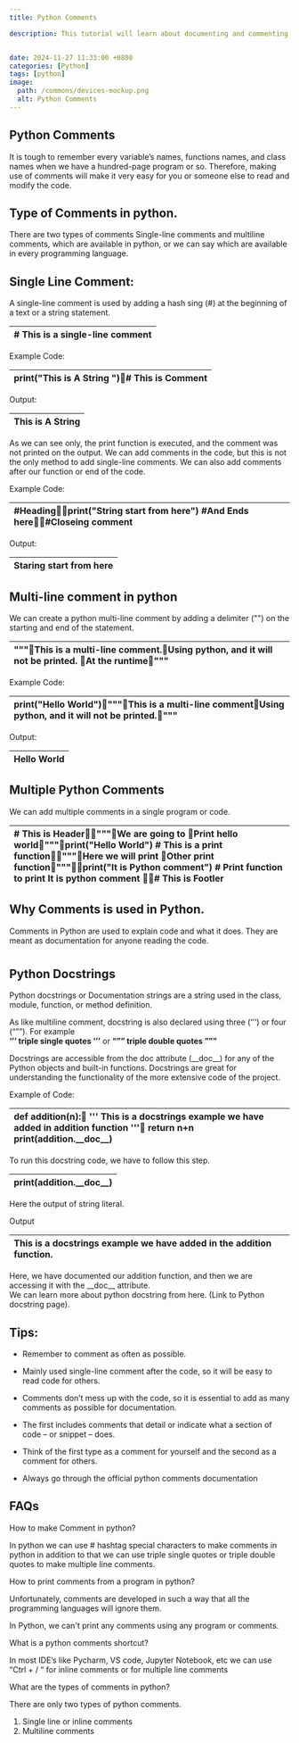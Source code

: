 ```yaml
---
title: Python Comments

description: This tutorial will learn about documenting and commenting on the python code using python comments and python docstring.


date: 2024-11-27 11:33:00 +0800
categories: [Python]
tags: [python]
image:
  path: /commons/devices-mockup.png
  alt: Python Comments
---
```


## Python Comments

It is tough to remember every variable’s names, functions names, and class names when we have a hundred-page program or so. Therefore, making use of comments will make it very easy for you or someone else to read and modify the code.

## Type of Comments in python.

 There are two types of comments Single-line comments and multiline comments, which are available in python, or we can say which are available in every programming language.

## Single Line Comment:

A single-line comment is used by adding a hash sing (\#) at the beginning of a text or a string statement.

| \# This is a single-line comment |
| :---- |

Example Code:

| print("This is A String ")\# This is Comment |
| :---- |

Output:

| This is A String |
| :---- |

As we can see only, the print function is executed, and the comment was not printed on the output. We can add comments in the code, but this is not the only method to add single-line comments. We can also add comments after our function or end of the code.

Example Code:

| \#Headingprint("String start from here") \#And Ends here\#Closeing comment |
| :---- |

Output:

| Staring start from here |
| :---- |

## Multi-line comment in python

We can create a python multi-line comment by adding a delimiter  ("") on the starting and end of the statement.

| """This is a multi-line comment.Using python, and it will not be printed. At the runtime""" |
| :---- |

Example Code:

| print("Hello World")"""This is a multi-line commentUsing python, and it will not be printed.""" |
| :---- |

Output:

| Hello World |
| :---- |

## Multiple Python Comments

We can add multiple comments in a single program or code.

| \# This is Header"""We are going to Print hello world"""print("Hello World") \# This is a print function"""Here we will print Other print function"""print("It is Python comment") \# Print function to print It is python comment \# This is Footler  |
| :---- |

## Why Comments is used in Python.

Comments in Python are used to explain code and what it does. They are meant as documentation for anyone reading the code.

# 

## Python Docstrings 

Python docstrings or Documentation strings are a string used in the class, module, function, or method definition. 

As like multiline comment, docstring is also declared using three (‘’’) or four (“””). For example   
**‘’’ triple single quotes ‘’’** or **“”” triple double quotes ”””**

Docstrings are accessible from the doc attribute (\_\_doc\_\_)   for any of the Python objects and built-in functions. Docstrings are great for understanding the functionality of the more extensive code of the project.

Example of Code:

| def addition(n):		''' This is a docstrings example we have added in addition function '''		return n+n print(addition.\_\_doc\_\_) |
| :---- |

To run this docstring code, we have to follow this step.

| print(addition.\_\_doc\_\_) |
| :---- |

Here the output of string literal.

Output

| 	This is a docstrings example we have added in the addition function.  |
| :---- |

Here, we have documented our addition function, and then we are accessing it with the \_\_doc\_\_ attribute.  
 We can learn more about python docstring from here. (Link to Python docstring page).

## Tips:

* Remember to comment as often as possible.

* Mainly used single-line comment after the code, so it will be easy to read code for others.  
    
* Comments don’t mess up with the code, so it is essential to add as many comments as possible for documentation.  
* The first includes comments that detail or indicate what a section of code – or snippet – does.  
* Think of the first type as a comment for yourself and the second as a comment for others.  
* Always go through the official python comments documentation

## FAQs

How to make Comment in python?

In python we can use \# hashtag special characters to make comments in python in addition to that we can use triple single quotes or triple double quotes to make multiple line comments.

How to print comments from a program in python?

Unfortunately, comments are developed in such a way that all the programming languages will ignore them.

In Python, we can't print any comments using any program or comments.

What is a python comments shortcut?

In most IDE’s like Pycharm, VS code, Jupyter Notebook, etc we can use “Ctrl \+ / “ for inline comments or for multiple line comments

What are the types of comments in python?

There are only two types of python comments.

1. Single line or inline comments  
2. Multiline comments


